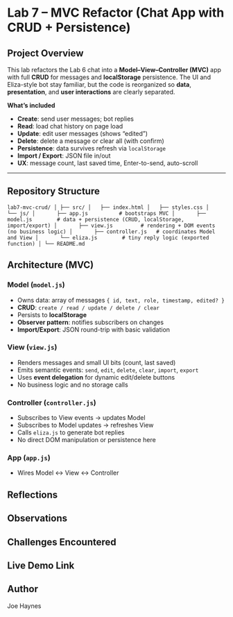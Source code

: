 # Lab 7 – MVC Refactor (Chat App with CRUD + Persistence)

## Project Overview
This lab refactors the Lab 6 chat into a **Model–View–Controller (MVC)** app with full **CRUD** for messages and **localStorage** persistence. The UI and Eliza-style bot stay familiar, but the code is reorganized so **data**, **presentation**, and **user interactions** are clearly separated.

**What’s included**
- **Create**: send user messages; bot replies
- **Read**: load chat history on page load
- **Update**: edit user messages (shows “edited”)
- **Delete**: delete a message or clear all (with confirm)
- **Persistence**: data survives refresh via `localStorage`
- **Import / Export**: JSON file in/out
- **UX**: message count, last saved time, Enter-to-send, auto-scroll

---

## Repository Structure
`
lab7-mvc-crud/
│
├── src/
│   ├── index.html
│   ├── styles.css
│   └── js/
│       ├── app.js          # bootstraps MVC
│       ├── model.js        # data + persistence (CRUD, localStorage, import/export)
│       ├── view.js         # rendering + DOM events (no business logic)
│       ├── controller.js   # coordinates Model and View
│       └── eliza.js        # tiny reply logic (exported function)
│
└── README.md
`
## Architecture (MVC)

### Model (`model.js`)
- Owns data: array of messages `{ id, text, role, timestamp, edited? }`
- **CRUD**: `create / read / update / delete / clear`
- Persists to **localStorage**
- **Observer pattern**: notifies subscribers on changes
- **Import/Export**: JSON round-trip with basic validation

### View (`view.js`)
- Renders messages and small UI bits (count, last saved)
- Emits semantic events: `send`, `edit`, `delete`, `clear`, `import`, `export`
- Uses **event delegation** for dynamic edit/delete buttons
- No business logic and no storage calls

### Controller (`controller.js`)
- Subscribes to View events → updates Model
- Subscribes to Model updates → refreshes View
- Calls `eliza.js` to generate bot replies
- No direct DOM manipulation or persistence here

### App (`app.js`)
- Wires Model ↔ View ↔ Controller

## Reflections 

## Observations 

## Challenges Encountered 

## Live Demo Link 

## Author 
Joe Haynes 
